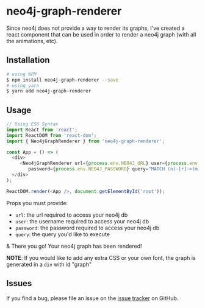 # neo4j-graph-renderer

Since neo4j does not provide a way to render its graphs, I've created a react component that can be used in order to render a neo4j graph (with all the animations, etc).

## Installation

```bash
# using NPM
$ npm install neo4j-graph-renderer --save
# using yarn
$ yarn add neo4j-graph-renderer
```

## Usage

```javascript
// Using ES6 Syntax
import React from 'react';
import ReactDOM from 'react-dom';
import { Neo4jGraphRenderer } from 'neo4j-graph-renderer';

const App = () => (
  <div>
     <Neo4jGraphRenderer url={process.env.NEO4J_URL} user={process.env.NEO4J_USER}
        password={process.env.NEO4J_PASSWORD} query="MATCH (n)-[r]->(m) RETURN n,r,m"/>
  </div>
);

ReactDOM.render(<App />, document.getElementById('root'));
```

Props you must provide:
* ```url```: the url required to access your neo4j db
* ```user```: the username required to access your neo4j db
* ```password```: the password required to access your neo4j db
* ```query```: the query you'd like to execute

& There you go! Your neo4j graph has been rendered!

**NOTE**: If you would like to add any extra CSS or your own font, the graph is generated in a ```div``` with id "graph"

## Issues

If you find a bug, please file an issue on the [issue tracker](https://github.com/jbitton/neo4j-graph-renderer/issues) on GitHub.

